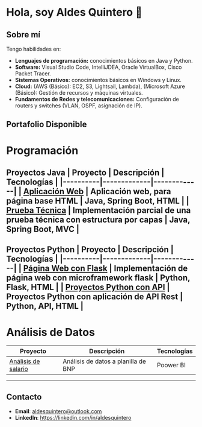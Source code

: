 # Hola, soy Aldes Quintero 👋 
## Sobre mí
Tengo habilidades en:

- **Lenguajes de programación:**  conocimientos básicos en Java y Python.
- **Software:**  Visual Studio Code, IntelliJDEA, Oracle VirtualBox, Cisco Packet Tracer.
- **Sistemas Operativos:**  conocimientos básicos en Windows y Linux.
- **Cloud:**  (AWS (Básico): EC2, S3, Lightsail, Lambda), (Microsoft Azure (Básico): Gestión de recursos y 
máquinas virtuales.
- **Fundamentos de Redes y telecomunicaciones:**  Configuración de routers y switches (VLAN, OSPF, 
asignación de IP).

## Portafolio Disponible
# Programación
 Proyectos Java
| Proyecto | Descripción | Tecnologías |
|----------|-------------|-------------|
| [Aplicación Web](https://github.com/AldesQuintero/Spring-Boot-Project-Aldesweb) | Aplicación web, para página base HTML | Java, Spring Boot, HTML |
| [Prueba Técnica](https://github.com/AldesQuintero/Dev-BackOffice-Challenge-002-) | Implementación parcial de una prueba técnica con estructura por capas | Java, Spring Boot, MVC |
---

 Proyectos Python
| Proyecto | Descripción | Tecnologías |
|----------|-------------|-------------|
| [Página Web con Flask](https://github.com/AldesQuintero/Flask-Project-AldesWeb) | Implementación de página web con microframework flask  | Python, Flask, HTML |
| [Proyectos Python con API](https://github.com/AldesQuintero/Python-Projects) | Proyectos Python con aplicación de API Rest | Python, API, HTML  |
---


# Análisis de Datos
| Proyecto | Descripción | Tecnologías |
|----------|-------------|-------------|
| [Análisis de salario](https://github.com/AldesQuintero/Analisis-de-Datos/blob/main/Anal%C3%ADsis%20de%20planilla%20de%20Banco%20Nacional/Analisis%20de%20Gastos%20del%20Banco%20Nacional.pdf) | Análisis de datos a planilla de BNP | Poower BI
---

## Contacto
- **Email**: aldesquintero@outlook.com
- **LinkedIn**: https://linkedin.com/in/aldesquintero
